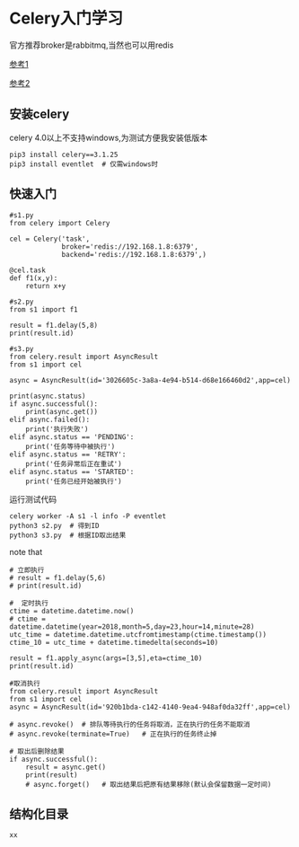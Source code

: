 # Celery入门学习

官方推荐broker是rabbitmq,当然也可以用redis

[参考1](http://www.cnblogs.com/wupeiqi/articles/8796552.html)

[参考2](https://www.cnblogs.com/alex3714/p/6351797.html)

## 安装celery
celery 4.0以上不支持windows,为测试方便我安装低版本
```
pip3 install celery==3.1.25
pip3 install eventlet  # 仅需windows时
```

## 快速入门
```
#s1.py
from celery import Celery

cel = Celery('task',
             broker='redis://192.168.1.8:6379',
             backend='redis://192.168.1.8:6379',)

@cel.task
def f1(x,y):
    return x+y
```

```
#s2.py
from s1 import f1

result = f1.delay(5,8)
print(result.id)
```

```
#s3.py
from celery.result import AsyncResult
from s1 import cel

async = AsyncResult(id='3026605c-3a8a-4e94-b514-d68e166460d2',app=cel)

print(async.status)
if async.successful():
    print(async.get())
elif async.failed():
    print('执行失败')
elif async.status == 'PENDING':
    print('任务等待中被执行')
elif async.status == 'RETRY':
    print('任务异常后正在重试')
elif async.status == 'STARTED':
    print('任务已经开始被执行')
```

运行测试代码
```
celery worker -A s1 -l info -P eventlet
python3 s2.py  # 得到ID
python3 s3.py  # 根据ID取出结果
```

note that
```
# 立即执行
# result = f1.delay(5,6)
# print(result.id)

#  定时执行
ctime = datetime.datetime.now()
# ctime = datetime.datetime(year=2018,month=5,day=23,hour=14,minute=28)
utc_time = datetime.datetime.utcfromtimestamp(ctime.timestamp())
ctime_10 = utc_time + datetime.timedelta(seconds=10)

result = f1.apply_async(args=[3,5],eta=ctime_10)
print(result.id)
```

```
#取消执行
from celery.result import AsyncResult
from s1 import cel
async = AsyncResult(id='920b1bda-c142-4140-9ea4-948af0da32ff',app=cel)

# async.revoke()  # 排队等待执行的任务将取消，正在执行的任务不能取消
# async.revoke(terminate=True)   # 正在执行的任务终止掉
```

```
# 取出后删除结果
if async.successful():
    result = async.get()
    print(result)
    # async.forget()   # 取出结果后把原有结果移除(默认会保留数据一定时间)
```

## 结构化目录

```
xx
```

